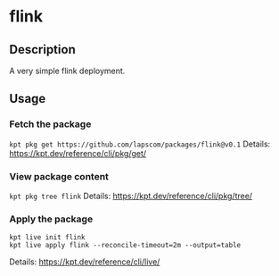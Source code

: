 # flink

## Description
A very simple flink deployment.

## Usage

### Fetch the package
`kpt pkg get https://github.com/lapscom/packages/flink@v0.1`
Details: https://kpt.dev/reference/cli/pkg/get/

### View package content
`kpt pkg tree flink`
Details: https://kpt.dev/reference/cli/pkg/tree/

### Apply the package
```
kpt live init flink
kpt live apply flink --reconcile-timeout=2m --output=table
```
Details: https://kpt.dev/reference/cli/live/

